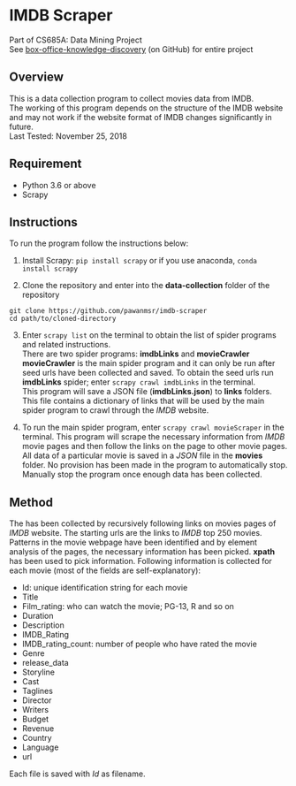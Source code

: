 IMDB Scraper
============

Part of CS685A: Data Mining Project  
See [box-office-knowledge-discovery](https://github.com/pawan47/box-office-knowledge-discovery) (on GitHub) for entire project  

Overview
--------

This is a data collection program to collect movies data from IMDB.  
The working of this program depends on the structure of the IMDB website and may not work if the website format of IMDB changes significantly in future.  
Last Tested: November 25, 2018  

Requirement
-----------

* Python 3.6 or above
* Scrapy

Instructions
------------

To run the program follow the instructions below:  

1. Install Scrapy: `pip install scrapy` or if you use anaconda, `conda install scrapy`

2. Clone the repository and enter into the **data-collection** folder of the repository  
```
git clone https://github.com/pawanmsr/imdb-scraper
cd path/to/cloned-directory
```

3. Enter `scrapy list` on the terminal to obtain the list of spider programs and related instructions.  
There are two spider programs: **imdbLinks** and **movieCrawler**  
**movieCrawler** is the main spider program and it can only be run after seed urls have been collected and saved. To obtain the seed urls run **imdbLinks** spider; enter `scrapy crawl imdbLinks` in the terminal.  
This program will save a JSON file (**imdbLinks.json**) to **links** folders. This file contains a dictionary of links that will be used by the main spider program to crawl through the *IMDB* website.

4. To run the main spider program, enter `scrapy crawl movieScraper` in the terminal. This program will scrape the necessary information from *IMDB* movie pages and then follow the links on the page to other movie pages. All data of a particular movie is saved in a *JSON* file in the **movies** folder. No provision has been made in the program to automatically stop. Manually stop the program once enough data has been collected.

Method
------

The has been collected by recursively following links on movies pages of *IMDB* website. The starting urls are the links to *IMDB* top 250 movies. Patterns in the movie webpage have been identified and by element analysis of the pages, the necessary information has been picked. **xpath** has been used to pick information. Following information is collected for each movie (most of the fields are self-explanatory):

* Id: unique identification string for each movie
* Title
* Film_rating: who can watch the movie; PG-13, R and so on
* Duration
* Description
* IMDB_Rating
* IMDB_rating_count: number of people who have rated the movie
* Genre
* release_data
* Storyline
* Cast
* Taglines
* Director
* Writers
* Budget
* Revenue
* Country
* Language
* url

Each file is saved with *Id* as filename.
